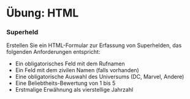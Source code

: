 # Übung: HTML

### Superheld

Erstellen Sie ein HTML-Formular zur Erfassung von Superhelden, das folgenden Anforderungen entspricht:

- Ein obligatorisches Feld mit dem Rufnamen
- Ein Feld mit dem zivilen Namen (falls vorhanden)
- Eine obligatorische Auswahl des Universums (DC, Marvel, Andere)
- Eine Beliebtheits-Bewertung von 1 bis 5
- Erstmalige Erwähnung als vierstellige Jahrzahl
<!--stackedit_data:
eyJoaXN0b3J5IjpbLTEyMzAyNjA2MzhdfQ==
-->